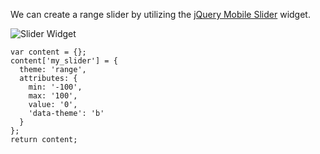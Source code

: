 We can create a range slider by utilizing the [jQuery Mobile Slider](http://api.jquerymobile.com/slider/) widget.

![Slider Widget](http://drupalgap.org/sites/default/files/slider.png)

```
var content = {};
content['my_slider'] = {
  theme: 'range',
  attributes: {
    min: '-100',
    max: '100',
    value: '0',
    'data-theme': 'b'
  }
};
return content;
```